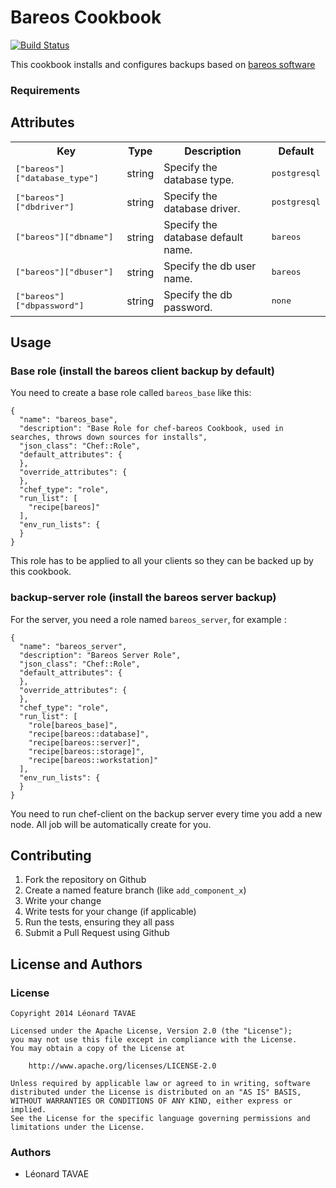 # Bareos Cookbook

[![Build Status](https://travis-ci.org/sitle/chef-bareos.svg?branch=master)](https://travis-ci.org/gitbytes/chef-bareos)

This cookbook installs and configures backups based on [bareos software](http://www.bareos.org/en/home.html)

### Requirements

## Attributes

<table>
  <tr>
    <th>Key</th>
    <th>Type</th>
    <th>Description</th>
    <th>Default</th>
  </tr>
  <tr>
    <td><tt>["bareos"]["database_type"]</tt></td>
    <td>string</td>
    <td>Specify the database type.</td>
    <td><tt>postgresql</tt></td>
  </tr>
  <tr>
    <td><tt>["bareos"]["dbdriver"]</tt></td>
    <td>string</td>
    <td>Specify the database driver.</td>
    <td><tt>postgresql</tt></td>
  </tr>
  <tr>
    <td><tt>["bareos"]["dbname"]</tt></td>
    <td>string</td>
    <td>Specify the database default name.</td>
    <td><tt>bareos</tt></td>
  </tr>
  <tr>
    <td><tt>["bareos"]["dbuser"]</tt></td>
    <td>string</td>
    <td>Specify the db user name.</td>
    <td><tt>bareos</tt></td>
  </tr>
  <tr>
    <td><tt>["bareos"]["dbpassword"]</tt></td>
    <td>string</td>
    <td>Specify the db password.</td>
    <td><tt>none</tt></td>
  </tr>
</table>

## Usage

### Base role (install the bareos client backup by default)

You need to create a base role called ``bareos_base`` like this:

```
{
  "name": "bareos_base",
  "description": "Base Role for chef-bareos Cookbook, used in searches, throws down sources for installs",
  "json_class": "Chef::Role",
  "default_attributes": {
  },
  "override_attributes": {
  },
  "chef_type": "role",
  "run_list": [
    "recipe[bareos]"
  ],
  "env_run_lists": {
  }
}
```
This role has to be applied to all your clients so they can be backed up by this cookbook.

### backup-server role (install the bareos server backup)

For the server, you need a role named ``bareos_server``, for example :

```
{
  "name": "bareos_server",
  "description": "Bareos Server Role",
  "json_class": "Chef::Role",
  "default_attributes": {
  },
  "override_attributes": {
  },
  "chef_type": "role",
  "run_list": [
    "role[bareos_base]",
    "recipe[bareos::database]",
    "recipe[bareos::server]",
    "recipe[bareos::storage]",
    "recipe[bareos::workstation]"
  ],
  "env_run_lists": {
  }
}
```

You need to run chef-client on the backup server every time you add a new node. All job will be automatically create for you.

## Contributing

1. Fork the repository on Github
2. Create a named feature branch (like `add_component_x`)
3. Write your change
4. Write tests for your change (if applicable)
5. Run the tests, ensuring they all pass
6. Submit a Pull Request using Github

## License and Authors

### License 

```
Copyright 2014 Léonard TAVAE

Licensed under the Apache License, Version 2.0 (the "License");
you may not use this file except in compliance with the License.
You may obtain a copy of the License at

    http://www.apache.org/licenses/LICENSE-2.0

Unless required by applicable law or agreed to in writing, software
distributed under the License is distributed on an "AS IS" BASIS,
WITHOUT WARRANTIES OR CONDITIONS OF ANY KIND, either express or implied.
See the License for the specific language governing permissions and
limitations under the License.
```

### Authors 

* Léonard TAVAE
